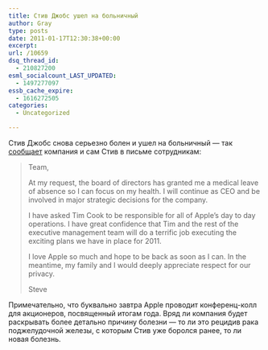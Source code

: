 ```yaml
---
title: Стив Джобс ушел на больничный
author: Gray
type: posts
date: 2011-01-17T12:30:38+00:00
excerpt:
url: /10659
dsq_thread_id:
  - 210827200
esml_socialcount_LAST_UPDATED:
  - 1497277097
essb_cache_expire:
  - 1616272505
categories:
  - Uncategorized

---
```








Стив Джобс снова серьезно болен и ушел на больничный — так [сообщает][1] компания и сам Стив в письме сотрудникам:

> Team,
> 
> At my request, the board of directors has granted me a medical leave of absence so I can focus on my health. I will continue as CEO and be involved in major strategic decisions for the company.
> 
> I have asked Tim Cook to be responsible for all of Apple’s day to day operations. I have great confidence that Tim and the rest of the executive management team will do a terrific job executing the exciting plans we have in place for 2011.
> 
> I love Apple so much and hope to be back as soon as I can. In the meantime, my family and I would deeply appreciate respect for our privacy.
> 
> Steve

Примечательно, что буквально завтра Apple проводит конференц-колл для акционеров, посвященный итогам года. Вряд ли компания будет раскрывать более детально причину болезни — то ли это рецидив рака поджелудочной железы, с которым Стив уже боролся ранее, то ли новая болезнь.

 [1]: http://www.businessinsider.com/breaking-steve-jobs-medical-leave-of-absence-2011-1